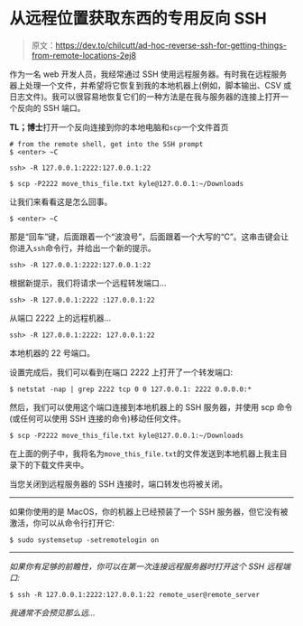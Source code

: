# 从远程位置获取东西的专用反向 SSH

> 原文：<https://dev.to/chilcutt/ad-hoc-reverse-ssh-for-getting-things-from-remote-locations-2ej8>

作为一名 web 开发人员，我经常通过 SSH 使用远程服务器。有时我在远程服务器上处理一个文件，并希望将它恢复到我的本地机器上(例如，脚本输出、CSV 或日志文件)。我可以很容易地恢复它们的一种方法是在我与服务器的连接上打开一个反向的 SSH 端口。

**TL；博士**打开一个反向连接到你的本地电脑和`scp`一个文件首页

```
# from the remote shell, get into the SSH prompt
$ <enter> ~C

ssh> -R 127.0.0.1:2222:127.0.0.1:22

$ scp -P2222 move_this_file.txt kyle@127.0.0.1:~/Downloads 
```

让我们来看看这是怎么回事。

```
$ <enter> ~C 
```

那是“回车”键，后面跟着一个“波浪号”，后面跟着一个大写的“C”。这串击键会让你进入`ssh`命令行，并给出一个新的提示。

```
ssh> -R 127.0.0.1:2222:127.0.0.1:22

```

根据新提示，我们将请求一个远程转发端口…

```
ssh> -R 127.0.0.1:2222 :127.0.0.1:22

```

从端口 2222 上的远程机器…

```
ssh> -R 127.0.0.1:2222: 127.0.0.1:22

```

本地机器的 22 号端口。

设置完成后，我们可以看到在端口 2222 上打开了一个转发端口:

```
$ netstat -nap | grep 2222 tcp 0 0 127.0.0.1: 2222 0.0.0.0:*

```

然后，我们可以使用这个端口连接到本地机器上的 SSH 服务器，并使用 scp 命令(或任何可以使用 SSH 连接的命令)移动任何文件。

```
$ scp -P2222 move_this_file.txt kyle@127.0.0.1:~/Downloads 
```

在上面的例子中，我将名为`move_this_file.txt`的文件发送到本地机器上我主目录下的下载文件夹中。

当您关闭到远程服务器的 SSH 连接时，端口转发也将被关闭。

* * *

如果你使用的是 MacOS，你的机器上已经预装了一个 SSH 服务器，但它没有被激活，你可以从命令行打开它:

```
$ sudo systemsetup -setremotelogin on 
```

* * *

*如果你有足够的前瞻性，你可以在第一次连接远程服务器时打开这个 SSH 远程端口:*

```
$ ssh -R 127.0.0.1:2222:127.0.0.1:22 remote_user@remote_server 
```

*我通常不会预见那么远…*